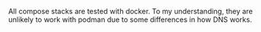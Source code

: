 All compose stacks are tested with docker. To my understanding, they are unlikely to work with podman due to some differences in how DNS works.
